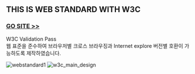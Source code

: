 ## THIS IS WEB STANDARD WITH W3C
### [GO SITE >>](http://kbom.dothome.co.kr/web/) 
W3C Validation Pass<br>
웹 표준을 준수하여 브라우저별 크로스 브라우징과 Internet explore 버전별 호환이 가능하도록 제작하였습니다.<br>

![webstandard1](https://user-images.githubusercontent.com/48042650/68656665-98bc2100-0575-11ea-9d73-73ba4db543e1.jpg)
![w3c_main_design](https://user-images.githubusercontent.com/48042650/68656844-ec2e6f00-0575-11ea-800f-77cb0f4e1c4e.jpg)

